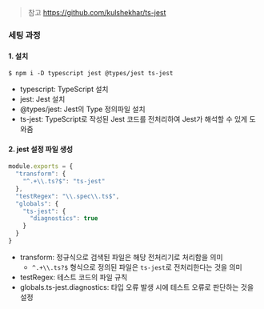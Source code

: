 > 참고 https://github.com/kulshekhar/ts-jest

### 세팅 과정
#### 1. 설치
```
$ npm i -D typescript jest @types/jest ts-jest
```
- typescript: TypeScript 설치 
- jest: Jest 설치
- @types/jest: Jest의 Type 정의파일 설치
- ts-jest: TypeScript로 작성된 Jest 코드를 전처리하여 Jest가 해석할 수 있게 도와줌

#### 2. jest 설정 파일 생성
```js
module.exports = {
  "transform": {
    "^.+\\.ts?$": "ts-jest"
  },
  "testRegex": "\\.spec\\.ts$",
  "globals": {
    "ts-jest": {
      "diagnostics": true
    }
  }
}
```
- transform: 정규식으로 검색된 파일은 해당 전처리기로 처리함을 의미
  - `^.+\\.ts?$` 형식으로 정의된 파일은 `ts-jest`로 전처리한다는 것을 의미
- testRegex: 테스트 코드의 파일 규칙
- globals.ts-jest.diagnostics: 타입 오류 발생 시에 테스트 오류로 판단하는 것을 설정
